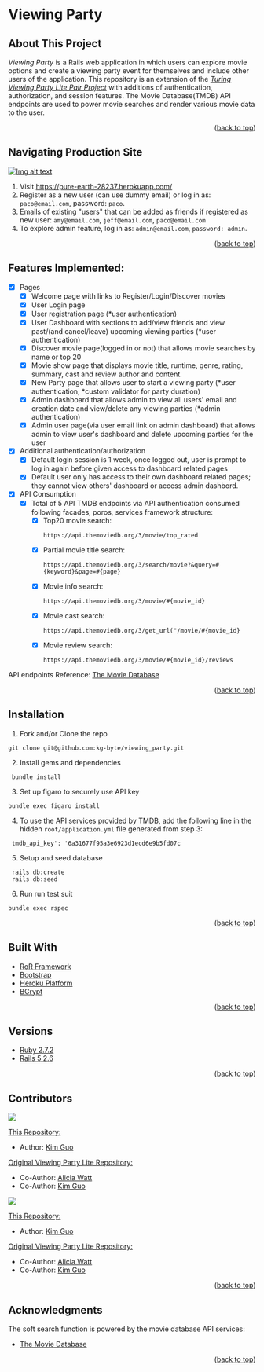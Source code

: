 
<!-- ABOUT THE PROJECT -->
# Viewing Party
## About This Project
*Viewing Party* is a Rails web application in which users can explore movie options and create a viewing party event for themselves and include other users of the application. This repository is an extension of the *[Turing Viewing Party Lite Pair Project](https://backend.turing.edu/module3/projects/viewing_party_lite/index)* with additions of authentication, authorization, and session features. The Movie Database(TMDB) API endpoints are used to power movie searches and render various movie data to the user.
  
<p align="right">(<a href="#top">back to top</a>)</p>

## Navigating Production Site

[![Img alt text](https://user-images.githubusercontent.com/97060659/170179644-be4b6a51-3e28-4fca-99fe-5422255c8417.png)](https://www.youtube.com/watch?v=y1anydj-8lk)


1. Visit https://pure-earth-28237.herokuapp.com/
1. Register as a new user (can use dummy email) or log in as: `paco@email.com`, password: `paco`.
2. Emails of existing "users" that can be added as friends if registered as new user: `amy@email.com`, `jeff@email.com`, `paco@email.com`
3. To explore admin feature, log in as: `admin@email.com`, `password: admin`.

<p align="right">(<a href="#top">back to top</a>)</p>

## Features Implemented:

- [x] Pages
    - [x] Welcome page with links to Register/Login/Discover movies
    - [x] User Login page
    - [x] User registration page (*user authentication)
    - [x] User Dashboard with sections to add/view friends and view past/(and cancel/leave) upcoming viewing parties (*user authentication)
    - [x] Discover movie page(logged in or not) that allows movie searches by name or top 20
    - [x] Movie show page that displays movie title, runtime, genre, rating, summary, cast and review author and content.
    - [x] New Party page that allows user to start a viewing party (*user authentication, *custom validator for party duration)
    - [x] Admin dashboard that allows admin to view all users' email and creation date and view/delete any viewing parties (*admin authentication)
    - [x] Admin user page(via user email link on admin dashboard) that allows admin to view user's dashboard and delete upcoming parties for the user
- [x] Additional authentication/authorization
    - [x] Default login session is 1 week, once logged out, user is prompt to log in again before given access to dashboard related pages
    - [x] Default user only has access to their own dashboard related pages; they cannot view others' dashboard or access admin dashbord.
- [x] API Consumption
    - [x] Total of 5 API TMDB endpoints via API authentication consumed following facades, poros, services framework structure:
        - [x] Top20 movie search: 
          ```
          https://api.themoviedb.org/3/movie/top_rated
          ```
        - [x] Partial movie title search: 
          ```
          https://api.themoviedb.org/3/search/movie?&query=#{keyword}&page=#{page}
          ```
        - [x] Movie info search: 
          ```
          https://api.themoviedb.org/3/movie/#{movie_id}
          ```
        - [x] Movie cast search: 
          ```
          https://api.themoviedb.org/3/get_url("/movie/#{movie_id}
          ```
        - [x] Movie review search: 
          ```
          https://api.themoviedb.org/3/movie/#{movie_id}/reviews
          ```
API endpoints Reference: [The Movie Database](https://developers.themoviedb.org/3/getting-started/introduction)

<p align="right">(<a href="#top">back to top</a>)</p>

## Installation

1. Fork and/or Clone the repo 
  ```
  git clone git@github.com:kg-byte/viewing_party.git
  ```
2. Install gems and dependencies
  ```
   bundle install
  ```
3. Set up figaro to securely use API key
  ```
  bundle exec figaro install
  ```
4. To use the API services provided by TMDB, add the following line in the hidden `root/application.yml` file generated from step 3: 
  ```
   tmdb_api_key': '6a31677f95a3e6923d1ecd6e9b5fd07c
  ```
5. Setup and seed database
  ```
   rails db:create
   rails db:seed 
  ```
6. Run run test suit 
  ```
  bundle exec rspec
   ```

<p align="right">(<a href="#top">back to top</a>)</p>

## Built With

* [RoR Framework](https://rubyonrails.org/)
* [Bootstrap](https://getbootstrap.com)
* [Heroku Platform](https://dashboard.heroku.com/apps)
* [BCrypt](https://github.com/bcrypt-ruby/bcrypt-ruby)

<p align="right">(<a href="#top">back to top</a>)</p>

## Versions

- [Ruby 2.7.2](https://www.ruby-lang.org/en/news/2021/07/07/ruby-2-7-4-released/)
- [Rails 5.2.6](https://rubygems.org/gems/rails/versions/5.2.6)

<p align="right">(<a href="#top">back to top</a>)</p>

## Contributors
<p>
  <img src="https://img.shields.io/badge/LinkedIn-0077B5?style=for-the-badge&logo=linkedin&logoColor=white" />
</p>

[This Repository:](https://github.com/kg-byte/viewing_party)
- Author: [Kim Guo](https://www.linkedin.com/in/kim-guo-5331b4158/)


[Original Viewing Party Lite Repository:](https://github.com/AliciaWatt/viewing_party_lite)
- Co-Author: [Alicia Watt](https://www.linkedin.com/in/alicia-watt-3bb815225/)
- Co-Author: [Kim Guo](https://www.linkedin.com/in/kim-guo-5331b4158/)


<p>
  <img src="https://img.shields.io/badge/GitHub-100000?style=for-the-badge&logo=github&logoColor=white" />
</p>

[This Repository:](https://github.com/kg-byte/viewing_party)
- Author: [Kim Guo](https://github.com/kg-byte)


[Original Viewing Party Lite Repository:](https://github.com/AliciaWatt/viewing_party_lite)
- Co-Author: [Alicia Watt](https://github.com/AliciaWatt)
- Co-Author: [Kim Guo](https://github.com/kg-byte)

<p align="right">(<a href="#top">back to top</a>)</p>

## Acknowledgments

The soft search function is powered by the movie database API services:

* [The Movie Database](https://developers.themoviedb.org/3/getting-started/introduction)

<p align="right">(<a href="#top">back to top</a>)</p>


